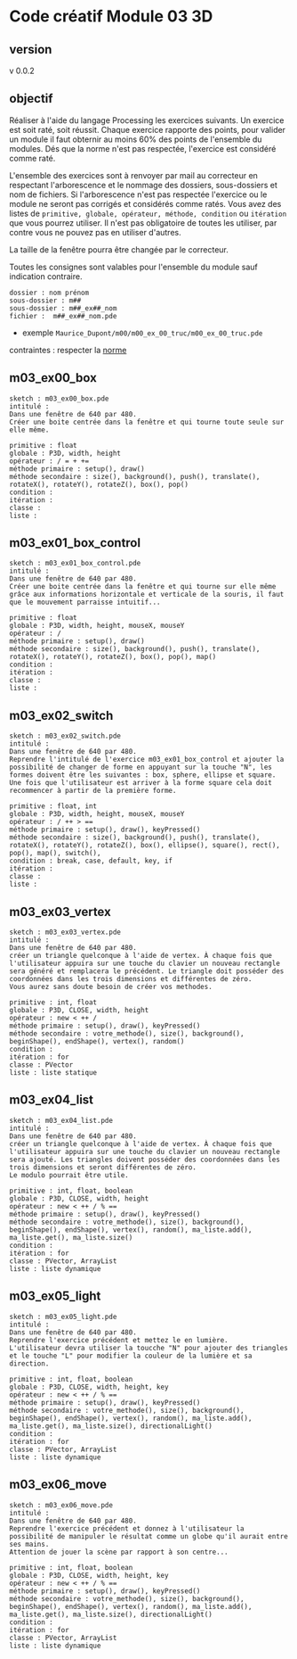 # Code créatif Module 03 3D

## version
v 0.0.2

## objectif

Réaliser à l'aide du langage Processing les exercices suivants.
Un exercice est soit raté, soit réussit.
Chaque exercice rapporte des points, pour valider un module il faut obternir au moins 60% des points de l'ensemble du modules.
Dés que la norme n'est pas respectée, l'exercice est considéré comme raté.

L'ensemble des exercices sont à renvoyer par mail au correcteur en respectant l'arborescence et le nommage des dossiers, sous-dossiers et nom de fichiers. Si l'arborescence n'est pas respectée l'exercice ou le module ne seront pas corrigés et considérés comme ratés.
Vous avez des listes de `primitive, globale, opérateur, méthode, condition` ou `itération` que vous pourrez utiliser. Il n'est pas obligatoire de toutes les utiliser, par contre vous ne pouvez pas en utiliser d'autres.

La taille de la fenêtre pourra être changée par le correcteur.

Toutes les consignes sont valables pour l'ensemble du module sauf indication contraire.

```
dossier : nom prénom
sous-dossier : m##
sous-dossier : m##_ex##_nom
fichier :  m##_ex##_nom.pde
```
* exemple `Maurice_Dupont/m00/m00_ex_00_truc/m00_ex_00_truc.pde`


contraintes : 
respecter la [norme](https://github.com/StanLepunK/La-Voie-du-Code/blob/master/norme_voie_du_code.md)


## m03_ex00_box
```
sketch : m03_ex00_box.pde
intitulé :
Dans une fenêtre de 640 par 480.
Créer une boite centrée dans la fenêtre et qui tourne toute seule sur elle même.
```
```
primitive : float
globale : P3D, width, height
opérateur : / = + +=
méthode primaire : setup(), draw()
méthode secondaire : size(), background(), push(), translate(), rotateX(), rotateY(), rotateZ(), box(), pop()
condition :
itération :
classe :
liste :
```
## m03_ex01_box_control
```
sketch : m03_ex01_box_control.pde
intitulé :
Dans une fenêtre de 640 par 480.
Créer une boite centrée dans la fenêtre et qui tourne sur elle même grâce aux informations horizontale et verticale de la souris, il faut que le mouvement parraisse intuitif...
```
```
primitive : float
globale : P3D, width, height, mouseX, mouseY
opérateur : /
méthode primaire : setup(), draw()
méthode secondaire : size(), background(), push(), translate(), rotateX(), rotateY(), rotateZ(), box(), pop(), map()
condition :
itération :
classe :
liste :
```
## m03_ex02_switch
```
sketch : m03_ex02_switch.pde
intitulé :
Dans une fenêtre de 640 par 480.
Reprendre l'intitulé de l'exercice m03_ex01_box_control et ajouter la possibilité de changer de forme en appuyant sur la touche "N", les formes doivent être les suivantes : box, sphere, ellipse et square. Une fois que l'utilisateur est arriver à la forme square cela doit recommencer à partir de la première forme.
```
```
primitive : float, int
globale : P3D, width, height, mouseX, mouseY
opérateur : / ++ > ==
méthode primaire : setup(), draw(), keyPressed()
méthode secondaire : size(), background(), push(), translate(), rotateX(), rotateY(), rotateZ(), box(), ellipse(), square(), rect(), pop(), map(), switch(),
condition : break, case, default, key, if
itération :
classe :
liste :
```
## m03_ex03_vertex
```
sketch : m03_ex03_vertex.pde
intitulé : 
Dans une fenêtre de 640 par 480.
créer un triangle quelconque à l'aide de vertex. À chaque fois que l'utilisateur appuira sur une touche du clavier un nouveau rectangle sera généré et remplacera le précédent. Le triangle doit posséder des coordonnées dans les trois dimensions et différentes de zéro.
Vous aurez sans doute besoin de créer vos methodes.
```
```
primitive : int, float
globale : P3D, CLOSE, width, height
opérateur : new < ++ /
méthode primaire : setup(), draw(), keyPressed()
méthode secondaire : votre_methode(), size(), background(), beginShape(), endShape(), vertex(), random()
condition :
itération : for
classe : PVector
liste : liste statique
```
## m03_ex04_list
```
sketch : m03_ex04_list.pde
intitulé : 
Dans une fenêtre de 640 par 480.
créer un triangle quelconque à l'aide de vertex. À chaque fois que l'utilisateur appuira sur une touche du clavier un nouveau rectangle sera ajouté. Les triangles doivent posséder des coordonnées dans les trois dimensions et seront différentes de zéro.
Le modulo pourrait être utile.
```
```
primitive : int, float, boolean
globale : P3D, CLOSE, width, height
opérateur : new < ++ / % ==
méthode primaire : setup(), draw(), keyPressed()
méthode secondaire : votre_methode(), size(), background(), beginShape(), endShape(), vertex(), random(), ma_liste.add(), ma_liste.get(), ma_liste.size()
condition :
itération : for
classe : PVector, ArrayList
liste : liste dynamique
```
## m03_ex05_light
```
sketch : m03_ex05_light.pde
intitulé : 
Dans une fenêtre de 640 par 480.
Reprendre l'exercice précédent et mettez le en lumière.
L'utilisateur devra utiliser la toucche "N" pour ajouter des triangles et le touche "L" pour modifier la couleur de la lumière et sa direction.
```
```
primitive : int, float, boolean
globale : P3D, CLOSE, width, height, key
opérateur : new < ++ / % ==
méthode primaire : setup(), draw(), keyPressed()
méthode secondaire : votre_methode(), size(), background(), beginShape(), endShape(), vertex(), random(), ma_liste.add(), ma_liste.get(), ma_liste.size(), directionalLight()
condition :
itération : for
classe : PVector, ArrayList
liste : liste dynamique
```
## m03_ex06_move
```
sketch : m03_ex06_move.pde
intitulé : 
Dans une fenêtre de 640 par 480.
Reprendre l'exercice précédent et donnez à l'utilisateur la possibilité de manipuler le résultat comme un globe qu'il aurait entre ses mains.
Attention de jouer la scène par rapport à son centre...
```
```
primitive : int, float, boolean
globale : P3D, CLOSE, width, height, key
opérateur : new < ++ / % ==
méthode primaire : setup(), draw(), keyPressed()
méthode secondaire : votre_methode(), size(), background(), beginShape(), endShape(), vertex(), random(), ma_liste.add(), ma_liste.get(), ma_liste.size(), directionalLight()
condition :
itération : for
classe : PVector, ArrayList
liste : liste dynamique
```


